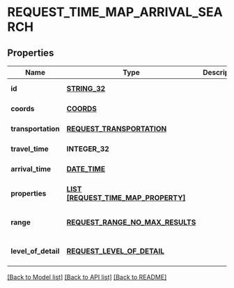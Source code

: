 # REQUEST_TIME_MAP_ARRIVAL_SEARCH

## Properties
Name | Type | Description | Notes
------------ | ------------- | ------------- | -------------
**id** | [**STRING_32**](STRING_32.md) |  | [default to null]
**coords** | [**COORDS**](Coords.md) |  | [default to null]
**transportation** | [**REQUEST_TRANSPORTATION**](RequestTransportation.md) |  | [default to null]
**travel_time** | **INTEGER_32** |  | [default to null]
**arrival_time** | [**DATE_TIME**](DATE_TIME.md) |  | [default to null]
**properties** | [**LIST [REQUEST_TIME_MAP_PROPERTY]**](RequestTimeMapProperty.md) |  | [optional] [default to null]
**range** | [**REQUEST_RANGE_NO_MAX_RESULTS**](RequestRangeNoMaxResults.md) |  | [optional] [default to null]
**level_of_detail** | [**REQUEST_LEVEL_OF_DETAIL**](RequestLevelOfDetail.md) |  | [optional] [default to null]

[[Back to Model list]](../README.md#documentation-for-models) [[Back to API list]](../README.md#documentation-for-api-endpoints) [[Back to README]](../README.md)


